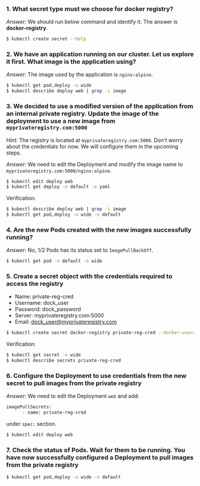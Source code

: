 ### 1. What secret type must we choose for docker registry?

*Answer:* We should run below command and identify it. The answer is **docker-registry**.

```bash
$ kubectl create secret --help
```

### 2. We have an application running on our cluster. Let us explore it first. What image is the application using?

*Answer:* The image used by the application is `nginx:alpine`.

```bash
$ kubectl get pod,deploy -o wide
$ kubectl describe deploy web | grep -i image
```

### 3. We decided to use a modified version of the application from an internal private registry. Update the image of the deployment to use a new image from `myprivateregistry.com:5000`

*Hint:* The registry is located at `myprivateregistry.com:5000`. Don't worry about the credentials for now. We will configure them in the upcoming steps.

*Answer:* We need to edit the Deployment and modify the image name to `myprivateregistry.com:5000/nginx:alpine`.

```bash
$ kubectl edit deploy web
$ kubectl get deploy -n default -o yaml
```

Verification:

```bash
$ kubectl describe deploy web | grep -i image
$ kubectl get pod,deploy -o wide -n default
```

### 4. Are the new Pods created with the new images successfully running?

*Answer:* No, 1/2 Pods has its status set to `ImagePullBackOff`.

```bash
$ kubectl get pod -n default -o wide
```

### 5. Create a secret object with the credentials required to access the registry

- Name: private-reg-cred
- Username: dock_user
- Password: dock_password
- Server: myprivateregistry.com:5000
- Email: dock_user@myprivateregistry.com

```bash
$ kubectl create secret docker-registry private-reg-cred --docker-username=dock_user --docker-password=dock_password --docker-server=myprivateregistry.com:5000 --docker-email=dock_user@myprivateregistry.com
```

Verification:

```bash
$ kubectl get secret -o wide
$ kubectl describe secrets private-reg-cred
```

### 6. Configure the Deployment to use credentials from the new secret to pull images from the private registry

*Answer:* We need to edit the Deployment `web` and add:

```bash
imagePullSecrets:
      - name: private-reg-cred
```

under `spec:` section.

```bash
$ kubectl edit deploy web
```

### 7. Check the status of Pods. Wait for them to be running. You have now successfully configured a Deployment to pull images from the private registry

```bash
$ kubectl get pod,deploy -o wide -n default
```
